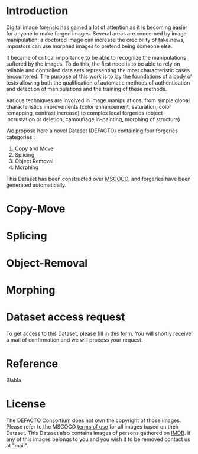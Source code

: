 # Introduction

Digital image forensic has gained a lot of attention as it is becoming easier for anyone to make forged images. Several areas are concerned by image manipulation: a doctored image can increase the credibility of fake news, impostors can use morphed images to pretend being someone else. 

It became of critical importance to be able to recognize the manipulations suffered by the images. To do this, the first need is to be able to rely on reliable and controlled data sets representing the most characteristic cases encountered. The purpose of this work is to lay the foundations of a body of tests allowing both the qualification of automatic methods of authentication and detection of manipulations and the training of these methods.

Various techniques are involved in image manipulations, from simple global characteristics improvements (color enhancement, saturation, color remapping, contrast increase) to complex local forgeries (object incrustation or deletion, camouflage in-painting, morphing of structure) 

We propose here a novel Dataset (DEFACTO) containing four forgeries categories :
1. Copy and Move
2. Splicing
3. Object Removal
4. Morphing

This Dataset has been constructed over [MSCOCO](http://cocodataset.org/#home), and forgeries have been generated automatically.

# Copy-Move
# Splicing
# Object-Removal
# Morphing


# Dataset access request

To get access to this Dataset, please fill in this [form](https://docs.google.com/forms/d/17yU_WBJGK71wphvewK7hVIzv76v6g26TVEjkF-Mblrw/). You will shortly receive a mail of confirmation and we will process your request.



# Reference

Blabla

# License

The DEFACTO Consortium does not own the copyright of those images.
Please refer to the MSCOCO [terms of use](http://cocodataset.org/#termsofuse) for all images based on their Dataset.
This Dataset also contains images of persons gathered on [IMDB](https://www.imdb.com/). If any of this images
belongs to you and you wish it to be removed contact us at "mail".

